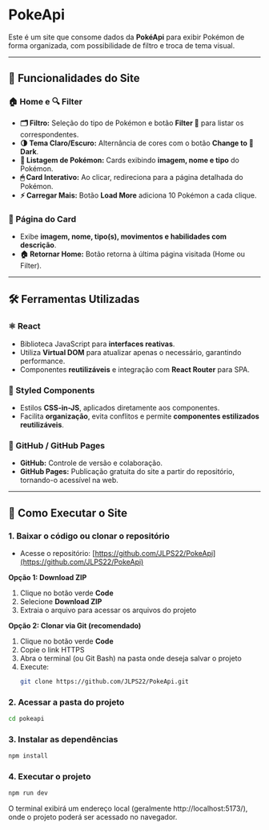 # PokeApi

Este é um site que consome dados da **PokéApi** para exibir Pokémon de forma organizada, com possibilidade de filtro e troca de tema visual.

---

## 🚀 Funcionalidades do Site

### 🏠 Home e 🔍 Filter
- **🗂 Filtro:** Seleção do tipo de Pokémon e botão **Filter 🔎** para listar os correspondentes.  
- **🌗 Tema Claro/Escuro:** Alternância de cores com o botão **Change to 🌙 Dark**.  
- **🎴 Listagem de Pokémon:** Cards exibindo **imagem, nome e tipo** do Pokémon.  
- **🖱 Card Interativo:** Ao clicar, redireciona para a página detalhada do Pokémon.  
- **⚡ Carregar Mais:** Botão **Load More** adiciona 10 Pokémon a cada clique.

### 📄 Página do Card
- Exibe **imagem, nome, tipo(s), movimentos e habilidades com descrição**.  
- **🏠 Retornar Home:** Botão retorna à última página visitada (Home ou Filter).

---

## 🛠 Ferramentas Utilizadas

### ⚛️ React
- Biblioteca JavaScript para **interfaces reativas**.  
- Utiliza **Virtual DOM** para atualizar apenas o necessário, garantindo performance.  
- Componentes **reutilizáveis** e integração com **React Router** para SPA.

### 🎨 Styled Components
- Estilos **CSS-in-JS**, aplicados diretamente aos componentes.  
- Facilita **organização**, evita conflitos e permite **componentes estilizados reutilizáveis**.

### 🐙 GitHub / GitHub Pages
- **GitHub:** Controle de versão e colaboração.  
- **GitHub Pages:** Publicação gratuita do site a partir do repositório, tornando-o acessível na web.

---

## 📌 Como Executar o Site

### 1. Baixar o código ou clonar o repositório
- Acesse o repositório: [https://github.com/JLPS22/PokeApi](https://github.com/JLPS22/PokeApi)  

**Opção 1: Download ZIP**  
1. Clique no botão verde **Code**  
2. Selecione **Download ZIP**  
3. Extraia o arquivo para acessar os arquivos do projeto  

**Opção 2: Clonar via Git (recomendado)**  
1. Clique no botão verde **Code**  
2. Copie o link HTTPS  
3. Abra o terminal (ou Git Bash) na pasta onde deseja salvar o projeto  
4. Execute:  
   ```bash
   git clone https://github.com/JLPS22/PokeApi.git

### 2. Acessar a pasta do projeto
```bash
cd pokeapi
```

### 3. Instalar as dependências
```bash
npm install
```

### 4. Executar o projeto
```bash
npm run dev
```
O terminal exibirá um endereço local (geralmente http://localhost:5173/), onde o projeto poderá ser acessado no navegador.